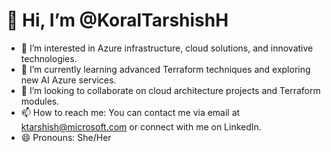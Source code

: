 # 👋 Hi, I’m @KoralTarshishH
- 👀 I’m interested in Azure infrastructure, cloud solutions, and innovative technologies.
- 🌱 I’m currently learning advanced Terraform techniques and exploring new AI Azure services.
- 💞️ I’m looking to collaborate on cloud architecture projects and Terraform modules.
- 📫 How to reach me: You can contact me via email at ktarshish@microsoft.com or connect with me on LinkedIn.
- 😄 Pronouns: She/Her


<!---
KoralTarshishH/KoralTarshishH is a ✨ special ✨ repository because its `README.md` (this file) appears on your GitHub profile.
You can click the Preview link to take a look at your changes.
--->
